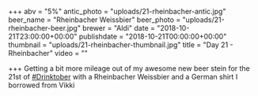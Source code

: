 +++
abv = "5%"
antic_photo = "uploads/21-rheinbacher-antic.jpg"
beer_name = "Rheinbacher Weissbier"
beer_photo = "uploads/21-rheinbacher-beer.jpg"
brewer = "Aldi"
date = "2018-10-21T23:00:00+00:00"
publishdate = "2018-10-21T00:00:00+00:00"
thumbnail = "uploads/21-rheinbacher-thumbnail.jpg"
title = "Day 21 - Rheinbacher"
video = ""

+++
Getting a bit more mileage out of my awesome new beer stein for the 21st of [#Drinktober](https://www.facebook.com/hashtag/drinktober?source=feed_text&epa=HASHTAG) with a Rheinbacher Weissbier and a German shirt I borrowed from Vikki 